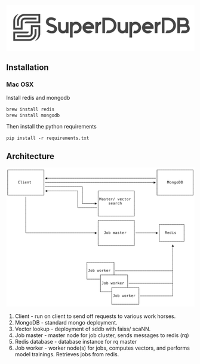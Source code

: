 ![w:200](img/black.png)

## Installation

### Mac OSX

Install redis and mongodb

```
brew install redis
brew install mongodb
```

Then install the python requirements

```
pip install -r requirements.txt
```

## Architecture

![](./img/architecture.png)

1. Client - run on client to send off requests to various work horses.
1. MongoDB - standard mongo deployment.
1. Vector lookup - deployment of sddb with faiss/ scaNN.
1. Job master - master node for job cluster, sends messages to redis (rq)
1. Redis database - database instance for rq master
1. Job worker - worker node(s) for jobs, computes vectors, and performs model trainings.
   Retrieves jobs from redis.
